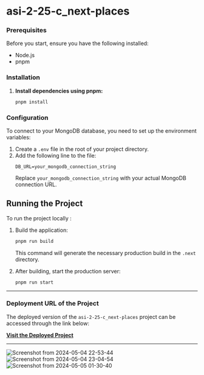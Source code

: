 # asi-2-25-c_next-places

### Prerequisites
Before you start, ensure you have the following installed:
- Node.js
- pnpm

### Installation

1. **Install dependencies using pnpm:**

   ```bash
   pnpm install
   ```

### Configuration
To connect to your MongoDB database, you need to set up the environment variables:

1. Create a `.env` file in the root of your project directory.
2. Add the following line to the file:
   ```
   DB_URL=your_mongodb_connection_string
   ```
   Replace `your_mongodb_connection_string` with your actual MongoDB connection URL.

## Running the Project
To run the project locally :

1. Build the application:

   ```bash
   pnpm run build
   ```

   This command will generate the necessary production build in the `.next` directory.

2. After building, start the production server:

   ```bash
   pnpm run start
   ```
---

### Deployment URL of the Project

The deployed version of the `asi-2-25-c_next-places` project can be accessed through the link below:

[**Visit the Deployed Project**](https://nextplaces.hexaflare.net/)

---

![Screenshot from 2024-05-04 22-53-44](https://github.com/Waddenn/asi-2-25-c_next-places/assets/115143365/f9f064cf-4bd8-4ccd-b25a-d5e9cc23072f)
![Screenshot from 2024-05-04 23-04-54](https://github.com/Waddenn/asi-2-25-c_next-places/assets/115143365/ad769591-83c4-407f-927b-aa715ff0a2c0)
![Screenshot from 2024-05-05 01-30-40](https://github.com/Waddenn/asi-2-25-c_next-places/assets/115143365/791aa1db-2811-4608-9998-a06f5e37eb18)
